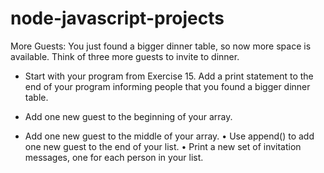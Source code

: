 # node-javascript-projects

More Guests: You just found a bigger dinner table, so now more space is available. Think of three more guests to invite to dinner.

- Start with your program from Exercise 15. Add a print statement to the end of your program informing people that you found a bigger dinner table.

- Add one new guest to the beginning of your array.

- Add one new guest to the middle of your array. • Use append() to add one new guest to the end of your list. • Print a new set of invitation messages, one for each person in your list.
